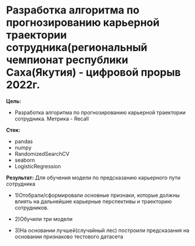 # **Разработка алгоритма по прогнозированию карьерной траектории сотрудника(региональный чемпионат республики Саха(Якутия) - цифровой прорыв 2022г.** 

**Цель:** 
* Разработка алгоритма по прогнозированию карьерной траектории сотрудника. Метрика - Recall



**Стек:** 
* pandas 
* numpy 
* RandomizedSearchCV
* seaborn
* LogisticRegression

**Результат:** 
Для обучения модели по предсказанию карьерного пути сотрудника 
 
* 1)Отобрали/сформировали основные признаки, которые должны влиять на дальнейшие карьерные перспективы и траекторию сотрудников. 

* 2)Обучили три модели 

* 3)На основании лучшей(случайный лес) построили предсказания на основании признаково тестового датасета

